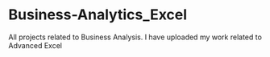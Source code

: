# Business-Analytics_Excel
All projects related to Business Analysis.
I have uploaded my work related to Advanced Excel
